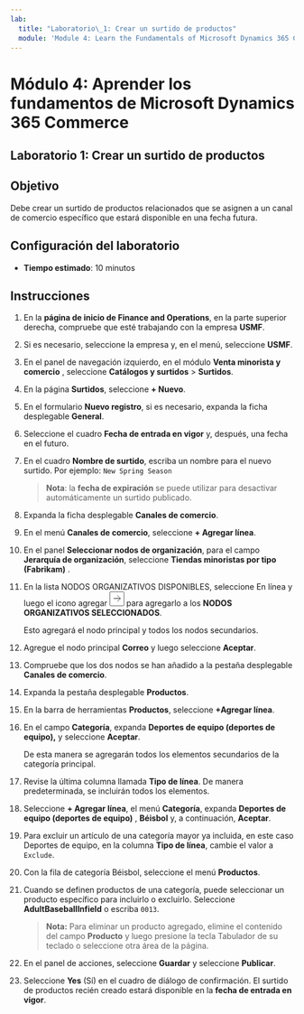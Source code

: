 ```yaml
---
lab:
  title: "Laboratorio\_1: Crear un surtido de productos"
  module: 'Module 4: Learn the Fundamentals of Microsoft Dynamics 365 Commerce'
---
```


# Módulo 4: Aprender los fundamentos de Microsoft Dynamics 365 Commerce

## Laboratorio 1: Crear un surtido de productos

## Objetivo

Debe crear un surtido de productos relacionados que se asignen a un canal de comercio específico que estará disponible en una fecha futura. 

## Configuración del laboratorio

   - **Tiempo estimado**: 10 minutos

## Instrucciones

1.  En la **página de inicio de Finance and Operations**, en la parte superior derecha, compruebe que esté trabajando con la empresa **USMF**. 

1.  Si es necesario, seleccione la empresa y, en el menú, seleccione **USMF**. 

1.  En el panel de navegación izquierdo, en el módulo **Venta minorista y comercio** , seleccione **Catálogos y surtidos** > **Surtidos**. 

1.  En la página **Surtidos**, seleccione **+ Nuevo**. 

1.  En el formulario **Nuevo registro**, si es necesario, expanda la ficha desplegable **General**. 

1.  Seleccione el cuadro **Fecha de entrada en vigor** y, después, una fecha en el futuro.  

1.  En el cuadro **Nombre de surtido**, escriba un nombre para el nuevo surtido. Por ejemplo: `New Spring Season`

    > **Nota**: la **fecha de expiración** se puede utilizar para desactivar automáticamente un surtido publicado. 

1.  Expanda la ficha desplegable **Canales de comercio**. 

1.  En el menú **Canales de comercio**, seleccione **+ Agregar línea**. 

1.  En el panel **Seleccionar nodos de organización**, para el campo **Jerarquía de organización**, seleccione **Tiendas minoristas por tipo (Fabrikam)** . 

1.  En la lista NODOS ORGANIZATIVOS DISPONIBLES, seleccione En línea y luego el icono agregar ![Icono de flecha derecha](./media/d365-fo-add-org-node-icon.png) para agregarlo a los **NODOS ORGANIZATIVOS SELECCIONADOS**.

    Esto agregará el nodo principal y todos los nodos secundarios. 

1.  Agregue el nodo principal **Correo** y luego seleccione **Aceptar**. 

1.  Compruebe que los dos nodos se han añadido a la pestaña desplegable **Canales de comercio**. 

1.  Expanda la pestaña desplegable **Productos**. 

1.  En la barra de herramientas **Productos**, seleccione **+Agregar línea**. 

1.  En el campo **Categoría**, expanda **Deportes de equipo (deportes de equipo),** y seleccione **Aceptar**.

    De esta manera se agregarán todos los elementos secundarios de la categoría principal.

1.  Revise la última columna llamada **Tipo de línea**. De manera predeterminada, se incluirán todos los elementos.

1.  Seleccione **+ Agregar línea**, el menú **Categoría**, expanda **Deportes de equipo (deportes de equipo)** , **Béisbol** y, a continuación, **Aceptar**. 

1.  Para excluir un artículo de una categoría mayor ya incluida, en este caso Deportes de equipo, en la columna **Tipo de línea**, cambie el valor a `Exclude`. 

1.  Con la fila de categoría Béisbol, seleccione el menú **Productos**. 

1.  Cuando se definen productos de una categoría, puede seleccionar un producto específico para incluirlo o excluirlo. Seleccione **AdultBaseballInfield** o escriba `0013`. 

    > **Nota:** Para eliminar un producto agregado, elimine el contenido del campo **Producto** y luego presione la tecla Tabulador de su teclado o seleccione otra área de la página. 

1.  En el panel de acciones, seleccione **Guardar** y seleccione **Publicar**. 

1.  Seleccione **Yes** (Sí) en el cuadro de diálogo de confirmación. El surtido de productos recién creado estará disponible en la **fecha de entrada en vigor**. 

